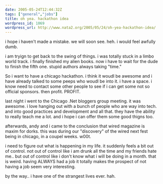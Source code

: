 ```yaml
---
date: 2005-05-24T12:44:32Z
tags: ["general","jobs"]
title: oh yea. hackathon idea
wordpress_id: 1069
wordpress_url: http://www.nata2.org/2005/05/24/oh-yea-hackathon-idea/
---
```


i hope i haven't made a mistake. we will soon see. heh. i would feel awfully dumb. 

i am tryign to get back to the swing of things. i was totally stuck in a limbo world track. i finally finished my alien books. now i have to wait for the dude to finish the fifth one. stupid authors always taking "time."

So i want to have a chicago hackathon. i think it woudl be awesome and i have already talked to some peeps who woudl be into it. i have a space. i know need to contact some other people to see if i can get some not so official sponsors. then profit. PROFIT.

last night i went to the Chicago .Net bloggers group meeting. it was awesome. i love hanging out with a bunch of people who are way into tech. and into good practices and development and all that. they have the ability to really teach me a lot. and i hope i can offer them some good thigns too. 

afterwards, andy and i came to the conclusion that wired magazine is maxim for dorks. this was during our "discovery" of the wired next fest being in chicago, in a coupel weeks. w00t. 

i need to figure out what is happening in my life. it suddenly feels a bit out of control. not out of control like i am drunk all the time and my friends hate me.. but out of control like i don't know what i will be doing in a month. that is weird. having ALWAYS had a job it totally makes the prospect of not having a job seem very interesting.  

by the way.. i have one of the strangest lives ever. hah. 
